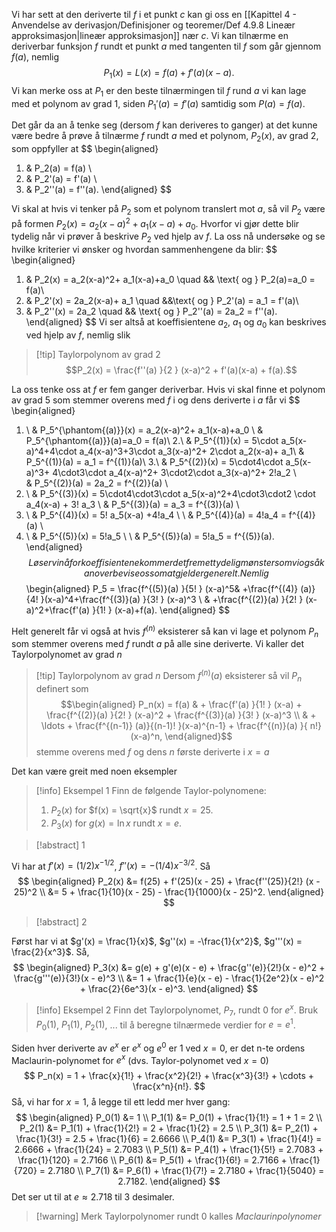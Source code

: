 
Vi har sett at den deriverte til $f$ i et punkt $c$ kan gi oss en [[Kapittel 4 - Anvendelse av derivasjon/Definisjoner og teoremer/Def 4.9.8 Lineær approksimasjon|lineær approksimasjon]] nær $c$. Vi kan tilnærme en deriverbar funksjon $f$ rundt et punkt $a$ med tangenten til $f$ som går gjennom $f(a)$, nemlig
$$
P_1(x) = L(x) = f(a)+f'(a)(x-a).
$$
Vi kan merke oss at $P_1$ er den beste tilnærmingen til $f$ rund $a$ vi kan lage med et polynom av grad $1$, siden $P_1'(a) = f'(a)$ samtidig som $P(a) = f(a)$.

Det går da an å tenke seg (dersom $f$ kan deriveres to ganger) at det kunne være bedre å prøve å tilnærme $f$ rundt $a$ med et polynom, $P_2(x)$, av grad $2$, som oppfyller at
$$
\begin{aligned} 
  1.  & P_2(a) = f(a) \\
  2.  & P_2'(a) = f'(a) \\
  3.  & P_2''(a) = f''(a).
\end{aligned} 
$$

Vi skal at hvis vi tenker på $P_2$ som et polynom translert mot $a$, så vil $P_2$ være på formen $P_2(x) = a_2(x-a)^2+ a_1 (x-a)+a_0$. Hvorfor vi gjør dette blir tydelig når vi prøver å beskrive $P_2$ ved hjelp av $f$. La oss nå undersøke og se hvilke kriterier vi ønsker og hvordan sammenhengene da blir:
$$
\begin{aligned} 
  1. & P_2(x) = a_2(x-a)^2+ a_1(x-a)+a_0 \quad && \text{ og } P_2(a)=a_0 = f(a)\\
  2. & P_2'(x) = 2a_2(x-a)+ a_1 \quad &&\text{ og } P_2'(a) = a_1 = f'(a)\\
  3. & P_2''(x) = 2a_2  \quad && \text{ og } P_2''(a) = 2a_2 = f''(a).
\end{aligned} 
$$
Vi ser altså at koeffisientene $a_2$, $a_1$ og $a_0$ kan beskrives ved hjelp av $f$, nemlig slik

> [!tip] Taylorpolynom av grad 2   
$$P_2(x) = \frac{f''(a) }{2 } (x-a)^2 + f'(a)(x-a) + f(a).$$

La oss tenke oss at $f$ er fem ganger deriverbar. Hvis vi skal finne et polynom av grad 5 som stemmer overens med $f$ i og dens deriverte i $a$ får vi
$$
\begin{aligned} 
  1. \ & P_5^{\phantom{(a)}}(x) = a_2(x-a)^2+ a_1(x-a)+a_0 \\
  &  P_5^{\phantom{(a)}}(a)=a_0 = f(a)\\
  2.\ & P_5^{(1)}(x) = 5\cdot a_5(x-a)^4+4\cdot a_4(x-a)^3+3\cdot a_3(x-a)^2+ 2\cdot a_2(x-a)+ a_1\\
  & P_5^{(1)}(a) = a_1 = f^{(1)}(a)\\
  3.\ & P_5^{(2)}(x) = 5\cdot4\cdot a_5(x-a)^3+ 4\cdot3\cdot a_4(x-a)^2+ 3\cdot2\cdot a_3(x-a)^2+ 2!a_2 \\  
  & P_5^{(2)}(a) = 2a_2 = f^{(2)}(a) \\
  4. \ & P_5^{(3)}(x) = 5\cdot4\cdot3\cdot a_5(x-a)^2+4\cdot3\cdot2 \cdot a_4(x-a) + 3! a_3 \\
  & P_5^{(3)}(a) = a_3 = f^{(3)}(a) \\
  5. \ & P_5^{(4)}(x) = 5! a_5(x-a) +4!a_4 \\
   \ & P_5^{(4)}(a) = 4!a_4 = f^{(4)}(a) \\
6. \ & P_5^{(5)}(x) = 5!a_5 \\
\ & P_5^{(5)}(a) = 5!a_5 = f^{(5)}(a).
\end{aligned} 
$$
Løser vi nå for koeffisientene kommer det frem et tydelig mønster som vi også kan overbevise oss om at gjelder generelt. Nemlig
$$
\begin{aligned} 
 P_5 = \frac{f^{(5)}(a) }{5! } (x-a)^5& +\frac{f^{(4)} (a)}{4! }(x-a)^4+\frac{f^{(3)}(a) }{3! } (x-a)^3   \\ & +\frac{f^{(2)}(a) }{2! } (x-a)^2+\frac{f'(a) }{1! } (x-a)+f(a).
\end{aligned} 
$$

Helt generelt får vi også at hvis $f^{(n)}$ eksisterer så kan vi lage et polynom $P_n$ som stemmer overens med $f$ rundt $a$ på alle sine deriverte. Vi kaller det Taylorpolynomet av grad $n$

> [!tip] Taylorpolynom av grad $n$
> Dersom $f^{(n)}(a)$ eksisterer så vil $P_n$ definert som
>  $$\begin{aligned} P_n(x) = f(a) & + \frac{f'(a) }{1! } (x-a) + \frac{f^{(2)}(a) }{2! } (x-a)^2 + \frac{f^{(3)}(a) }{3! } (x-a)^3 \\ & + \ldots + \frac{f^{(n-1)} (a)}{(n-1)! }(x-a)^{n-1} + \frac{f^{(n)}(a) }{ n!}(x-a)^n,   \end{aligned}$$ 
>  stemme overens med $f$ og dens $n$ første deriverte i $x = a$


Det kan være greit med noen eksempler
> [!info] Eksempel 1
> Finn de følgende Taylor-polynomene: 
> 1.  $P_2(x)$ for $f(x) = \sqrt{x}$ rundt $x = 25$. 
> 2. $P_3(x)$ for $g(x) = \ln x$ rundt $x = e$.  

> [!abstract]  1
> 

Vi har at $f'(x) = (1/2)x^{-1/2}$, $f''(x) = -(1/4)x^{-3/2}$. Så
$$ \begin{aligned} P_2(x) &= f(25) + f'(25)(x - 25) + \frac{f''(25)}{2!} (x - 25)^2 \\ &= 5 + \frac{1}{10}(x - 25) - \frac{1}{1000}(x - 25)^2. \end{aligned} $$ 


> [!abstract]  2
> 


Først har vi at $g'(x) = \frac{1}{x}$, $g''(x) = -\frac{1}{x^2}$, $g'''(x) = \frac{2}{x^3}$. Så, $$ \begin{aligned} P_3(x) &= g(e) + g'(e)(x - e) + \frac{g''(e)}{2!}(x - e)^2 + \frac{g'''(e)}{3!}(x - e)^3 \\ &= 1 + \frac{1}{e}(x - e) - \frac{1}{2e^2}(x - e)^2 + \frac{2}{6e^3}(x - e)^3. \end{aligned} $$

> [!info] Eksempel 2
> Finn det Taylorpolynomet, $P_7$, rundt $0$ for $e^x$. Bruk $P_0(1)$, $P_1(1)$, $P_2(1)$, ... til å beregne tilnærmede verdier for $e = e^1$. 

Siden hver deriverte av $e^x$ er $e^x$ og $e^0$ er 1 ved $x = 0$, er det n-te ordens Maclaurin-polynomet for $e^x$ (dvs. Taylor-polynomet ved $x = 0$) $$ P_n(x) = 1 + \frac{x}{1!} + \frac{x^2}{2!} + \frac{x^3}{3!} + \cdots + \frac{x^n}{n!}. $$ Så, vi har for $x = 1$, å legge til ett ledd mer hver gang: $$ \begin{aligned} P_0(1) &= 1 \\ P_1(1) &= P_0(1) + \frac{1}{1!} = 1 + 1 = 2 \\ P_2(1) &= P_1(1) + \frac{1}{2!} = 2 + \frac{1}{2} = 2.5 \\ P_3(1) &= P_2(1) + \frac{1}{3!} = 2.5 + \frac{1}{6} = 2.6666 \\ P_4(1) &= P_3(1) + \frac{1}{4!} = 2.6666 + \frac{1}{24} = 2.7083 \\ P_5(1) &= P_4(1) + \frac{1}{5!} = 2.7083 + \frac{1}{120} = 2.7166 \\ P_6(1) &= P_5(1) + \frac{1}{6!} = 2.7166 + \frac{1}{720} = 2.7180 \\ P_7(1) &= P_6(1) + \frac{1}{7!} = 2.7180 + \frac{1}{5040} = 2.7182. \end{aligned} $$ Det ser ut til at $e \approx 2.718$ til 3 desimaler.

> [!warning] Merk
> Taylorpolynomer rundt 0 kalles *Maclaurinpolynomer* 
>  